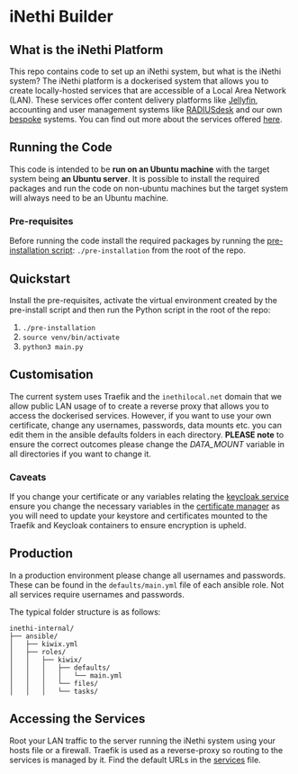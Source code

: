 # iNethi Builder

## What is the iNethi Platform
This repo contains code to set up an iNethi system, but what is the iNethi system? The iNethi platform is a dockerised 
system that allows you to create locally-hosted services that are accessible of a Local Area Network (LAN). These 
services offer content delivery platforms like [Jellyfin](https://jellyfin.org/), accounting and user management systems 
like [RADIUSdesk](https://www.radiusdesk.com/) and our own [bespoke](https://github.com/iNethi/backend/tree/main) 
systems. You can find out more about the services offered [here](SERVICES.md).

## Running the Code
This code is intended to be **run on an Ubuntu machine** with the target system being **an Ubuntu server**. It is 
possible to install the required packages and run the code on non-ubuntu machines but the target system will always
need to be an Ubuntu machine.

### Pre-requisites
Before running the code install the required packages by running the [pre-installation script](pre-installation.sh):
`./pre-installation` from the root of the repo.

## Quickstart
Install the pre-requisites, activate the virtual environment created by the pre-install script and then run the Python 
script in the root of the repo:
1. `./pre-installation` 
2. `source venv/bin/activate`
3. `python3 main.py`

## Customisation
The current system uses Traefik and the `inethilocal.net` domain that we allow public LAN usage of to create a reverse
proxy that allows you to access the dockerised services. However, if you want to use your own certificate, change any 
usernames, passwords, data mounts etc. you can edit them in the ansible defaults folders in each directory. **PLEASE note**
to ensure the correct outcomes please change the *DATA_MOUNT* variable in all directories if you want to change it.

### Caveats
If you change your certificate or any variables relating the [keycloak service](ansible/roles/keycloak) ensure you 
change the necessary variables in the [certificate manager](ansible/roles/cert) as you will need to update your
keystore and certificates mounted to the Traefik and Keycloak containers to ensure encryption is upheld.

## Production
In a production environment please change all usernames and passwords. These can be found in the `defaults/main.yml` file
of each ansible role. Not all services require usernames and passwords.

The typical folder structure is as follows:
```
inethi-internal/
├── ansible/
│   ├── kiwix.yml
│   ├── roles/
│   │   ├── kiwix/
│   │   │   ├── defaults/
│   │   │   │   └── main.yml
│   │   │   └── files/
│   │   │   └── tasks/
```

## Accessing the Services
Root your LAN traffic to the server running the iNethi system using your hosts file or a firewall. Traefik is used as a
reverse-proxy so routing to the services is managed by it. Find the default URLs in the [services](SERVICES.md) file.